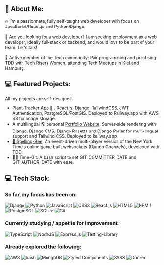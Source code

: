 ## 💫 About Me:
🔥 I’m a passionnate, fully self-taught web developer with focus on JavaScript/React.js and Python/Django. 
<br>
<br>
🎯 Are you looking for a web developer?  I am seeking employment as a web developer, ideally full-stack or backend, and would love to be part of your team. Let's talk!
<br>
<br>
👥 Active member of the Tech community: Pair programming and practising TDD with [Tech Risers Women](https://www.techriserswomen.com/), attending Tech Meetups in Kiel and Hamburg.

## 💻 Featured Projects:
All my projects are self-designed. 
<br>
* [Plant-Tracker App 🌿](https://github.com/gros-pataplouf/plant-tracker) . React.js, Django, TailwindCSS, JWT Authentication, PostgreSQL/PostGIS. Deployed to Railway.app with AWS S3 for image storage.
* A multilingual 🌎 personal [Portfolio Website](https://github.com/gros-pataplouf/portfolio). Server-side rendering with Django, Django CMS, Django Rosetta and Django Parler for multi-lingual support and Tailwind CSS. Deployed to Railway.app.
* [🐝 Spelling-Bee](https://github.com/gros-pataplouf/spelling-bee). An event-driven multi-player version of the New York Time's online game built websockets (Django Channels), developed with TDD. 
* [👩‍💻 Time-Git](https://github.com/gros-pataplouf/time-git). A bash script to set GIT_COMMITTER_DATE and GIT_AUTHOR_DATE with ease.

## 💻 Tech Stack:
### So far, my focus has been on: 
![Django](https://img.shields.io/badge/django-%23092E20.svg?style=for-the-badge&logo=django&logoColor=white) ![Python](https://img.shields.io/badge/python-3670A0?style=for-the-badge&logo=python&logoColor=ffdd54)  ![JavaScript](https://img.shields.io/badge/javascript-%23323330.svg?style=for-the-badge&logo=javascript&logoColor=%23F7DF1E) ![CSS3](https://img.shields.io/badge/css3-%231572B6.svg?style=for-the-badge&logo=css3&logoColor=white) 	![React.js](https://img.shields.io/badge/React-20232A?style=for-the-badge&logo=react&logoColor=61DAFB) ![HTML5](https://img.shields.io/badge/html5-%23E34F26.svg?style=for-the-badge&logo=html5&logoColor=white) ![NPM](https://img.shields.io/badge/NPM-%23000000.svg?style=for-the-badge&logo=npm&logoColor=white) !![PostgreSQL](https://img.shields.io/badge/PostgreSQL-316192?style=for-the-badge&logo=postgresql&logoColor=white) ![SQLite](https://img.shields.io/badge/SQLite-07405E?style=for-the-badge&logo=sqlite&logoColor=white) ![Git](https://img.shields.io/badge/git-%23F05033.svg?style=for-the-badge&logo=git&logoColor=white)

### Currently studying / appetite for improvement:
![TypeScript](https://img.shields.io/badge/TypeScript-007ACC?style=for-the-badge&logo=typescript&logoColor=white) ![NodeJS](https://img.shields.io/badge/node.js-6DA55F?style=for-the-badge&logo=node.js&logoColor=white) ![Express.js](https://img.shields.io/badge/express.js-%23404d59.svg?style=for-the-badge&logo=express&logoColor=%2361DAFB) ![Testing-Library](https://img.shields.io/badge/-TestingLibrary-%23E33332?style=for-the-badge&logo=testing-library&logoColor=white)

### Already explored the following:
![AWS](https://img.shields.io/badge/AWS-%23FF9900.svg?style=for-the-badge&logo=amazon-aws&logoColor=white) ![bash](https://img.shields.io/badge/Shell_Script-121011?style=for-the-badge&logo=gnu-bash&logoColor=white) ![MongoDB](https://img.shields.io/badge/MongoDB-%234ea94b.svg?style=for-the-badge&logo=mongodb&logoColor=white) ![Styled Components](https://img.shields.io/badge/styled--components-DB7093?style=for-the-badge&logo=styled-components&logoColor=white) ![SASS](https://img.shields.io/badge/SASS-hotpink.svg?style=for-the-badge&logo=SASS&logoColor=white) ![Docker](https://img.shields.io/badge/docker-%230db7ed.svg?style=for-the-badge&logo=docker&logoColor=white)
